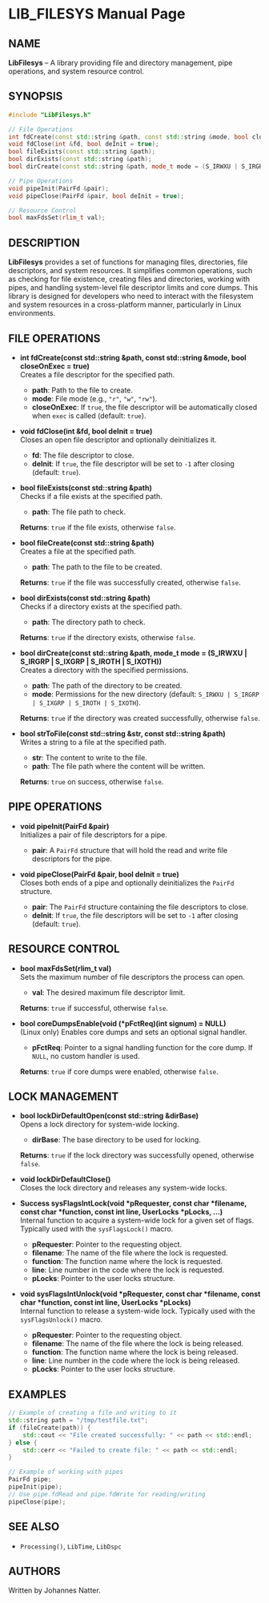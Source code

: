 
# LIB_FILESYS Manual Page

## NAME
**LibFilesys** – A library providing file and directory management, pipe operations, and system resource control.

## SYNOPSIS
```cpp
#include "LibFilesys.h"

// File Operations
int fdCreate(const std::string &path, const std::string &mode, bool closeOnExec = true);
void fdClose(int &fd, bool deInit = true);
bool fileExists(const std::string &path);
bool dirExists(const std::string &path);
bool dirCreate(const std::string &path, mode_t mode = (S_IRWXU | S_IRGRP | S_IXGRP | S_IROTH | S_IXOTH));

// Pipe Operations
void pipeInit(PairFd &pair);
void pipeClose(PairFd &pair, bool deInit = true);

// Resource Control
bool maxFdsSet(rlim_t val);
```

## DESCRIPTION
**LibFilesys** provides a set of functions for managing files, directories, file descriptors, and system resources. It simplifies common operations, such as checking for file existence, creating files and directories, working with pipes, and handling system-level file descriptor limits and core dumps. This library is designed for developers who need to interact with the filesystem and system resources in a cross-platform manner, particularly in Linux environments.

## FILE OPERATIONS

- **int fdCreate(const std::string &path, const std::string &mode, bool closeOnExec = true)**  
  Creates a file descriptor for the specified path.
  - **path**: Path to the file to create.
  - **mode**: File mode (e.g., `"r"`, `"w"`, `"rw"`).
  - **closeOnExec**: If `true`, the file descriptor will be automatically closed when `exec` is called (default: `true`).

- **void fdClose(int &fd, bool deInit = true)**  
  Closes an open file descriptor and optionally deinitializes it.
  - **fd**: The file descriptor to close.
  - **deInit**: If `true`, the file descriptor will be set to `-1` after closing (default: `true`).

- **bool fileExists(const std::string &path)**  
  Checks if a file exists at the specified path.
  - **path**: The file path to check.

  **Returns**: `true` if the file exists, otherwise `false`.

- **bool fileCreate(const std::string &path)**  
  Creates a file at the specified path.
  - **path**: The path to the file to be created.

  **Returns**: `true` if the file was successfully created, otherwise `false`.

- **bool dirExists(const std::string &path)**  
  Checks if a directory exists at the specified path.
  - **path**: The directory path to check.

  **Returns**: `true` if the directory exists, otherwise `false`.

- **bool dirCreate(const std::string &path, mode_t mode = (S_IRWXU | S_IRGRP | S_IXGRP | S_IROTH | S_IXOTH))**  
  Creates a directory with the specified permissions.
  - **path**: The path of the directory to be created.
  - **mode**: Permissions for the new directory (default: `S_IRWXU | S_IRGRP | S_IXGRP | S_IROTH | S_IXOTH`).

  **Returns**: `true` if the directory was created successfully, otherwise `false`.

- **bool strToFile(const std::string &str, const std::string &path)**  
  Writes a string to a file at the specified path.
  - **str**: The content to write to the file.
  - **path**: The file path where the content will be written.

  **Returns**: `true` on success, otherwise `false`.

## PIPE OPERATIONS

- **void pipeInit(PairFd &pair)**  
  Initializes a pair of file descriptors for a pipe.
  - **pair**: A `PairFd` structure that will hold the read and write file descriptors for the pipe.

- **void pipeClose(PairFd &pair, bool deInit = true)**  
  Closes both ends of a pipe and optionally deinitializes the `PairFd` structure.
  - **pair**: The `PairFd` structure containing the file descriptors to close.
  - **deInit**: If `true`, the file descriptors will be set to `-1` after closing (default: `true`).

## RESOURCE CONTROL

- **bool maxFdsSet(rlim_t val)**  
  Sets the maximum number of file descriptors the process can open.
  - **val**: The desired maximum file descriptor limit.

  **Returns**: `true` if successful, otherwise `false`.

- **bool coreDumpsEnable(void (\*pFctReq)(int signum) = NULL)**  
  (Linux only) Enables core dumps and sets an optional signal handler.
  - **pFctReq**: Pointer to a signal handling function for the core dump. If `NULL`, no custom handler is used.

  **Returns**: `true` if core dumps were enabled, otherwise `false`.

## LOCK MANAGEMENT

- **bool lockDirDefaultOpen(const std::string &dirBase)**  
  Opens a lock directory for system-wide locking.
  - **dirBase**: The base directory to be used for locking.

  **Returns**: `true` if the lock directory was successfully opened, otherwise `false`.

- **void lockDirDefaultClose()**  
  Closes the lock directory and releases any system-wide locks.

- **Success sysFlagsIntLock(void \*pRequester, const char \*filename, const char \*function, const int line, UserLocks \*pLocks, ...)**  
  Internal function to acquire a system-wide lock for a given set of flags. Typically used with the `sysFlagsLock()` macro.
  - **pRequester**: Pointer to the requesting object.
  - **filename**: The name of the file where the lock is requested.
  - **function**: The function name where the lock is requested.
  - **line**: Line number in the code where the lock is requested.
  - **pLocks**: Pointer to the user locks structure.

- **void sysFlagsIntUnlock(void \*pRequester, const char \*filename, const char \*function, const int line, UserLocks \*pLocks)**  
  Internal function to release a system-wide lock. Typically used with the `sysFlagsUnlock()` macro.
  - **pRequester**: Pointer to the requesting object.
  - **filename**: The name of the file where the lock is being released.
  - **function**: The function name where the lock is being released.
  - **line**: Line number in the code where the lock is being released.
  - **pLocks**: Pointer to the user locks structure.

## EXAMPLES
```cpp
// Example of creating a file and writing to it
std::string path = "/tmp/testfile.txt";
if (fileCreate(path)) {
    std::cout << "File created successfully: " << path << std::endl;
} else {
    std::cerr << "Failed to create file: " << path << std::endl;
}

// Example of working with pipes
PairFd pipe;
pipeInit(pipe);
// Use pipe.fdRead and pipe.fdWrite for reading/writing
pipeClose(pipe);
```

## SEE ALSO
- `Processing()`, `LibTime`, `LibDspc`

## AUTHORS
Written by Johannes Natter.

